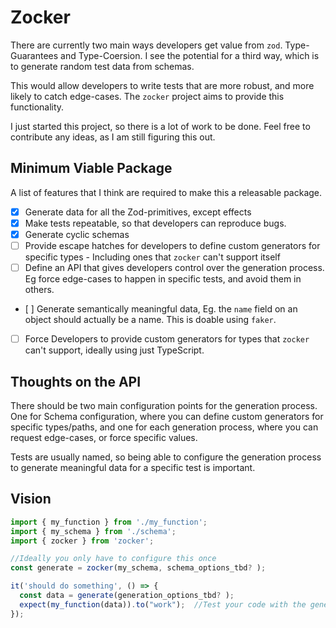 # Zocker

There are currently two main ways developers get value from `zod`. Type-Guarantees and Type-Coersion. I see the potential for a third way, which is to generate random test data from schemas.

This would allow developers to write tests that are more robust, and more likely to catch edge-cases. The `zocker` project aims to provide this functionality.

I just started this project, so there is a lot of work to be done. Feel free to contribute any ideas, as I am still figuring this out.

## Minimum Viable Package

A list of features that I think are required to make this a releasable package.

- [x] Generate data for all the Zod-primitives, except effects
- [x] Make tests repeatable, so that developers can reproduce bugs.
- [x] Generate cyclic schemas
- [ ] Provide escape hatches for developers to define custom generators for specific types - Including ones that `zocker` can't support itself
- [ ] Define an API that gives developers control over the generation process. Eg force edge-cases to happen in specific tests, and avoid them in others.
- [ ] Generate semantically meaningful data, Eg. the `name` field on an object should actually be a name. This is doable using `faker`.
- [ ] Force Developers to provide custom generators for types that `zocker` can't support, ideally using just TypeScript.

## Thoughts on the API

There should be two main configuration points for the generation process.
One for Schema configuration, where you can define custom generators for specific types/paths, and one for each generation process, where you can request edge-cases, or force specific values.

Tests are usually named, so being able to configure the generation process to generate meaningful data for a specific test is important.

## Vision

```ts
import { my_function } from './my_function';
import { my_schema } from './schema';
import { zocker } from 'zocker';

//Ideally you only have to configure this once
const generate = zocker(my_schema, schema_options_tbd? );

it('should do something', () => {
  const data = generate(generation_options_tbd? );
  expect(my_function(data)).to("work");	 //Test your code with the generated data
});
```
